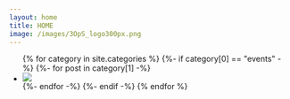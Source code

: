 ```yaml
---
layout: home
title: HOME
image: /images/3OpS_logo300px.png
---
```


<ul class="list3">
    {% for category in site.categories %} {%- if category[0] == "events" -%}
    {%- for post in category[1] -%}
    <li class="list3__item">
        <div class="box--3">
            <a href= "{{ post.url | relative_url }}">
            <img src="{{ post.image }}">
            </a>
        </div>
    </li>
    {%- endfor -%}
    {%- endif -%} {% endfor %}
<ul>
